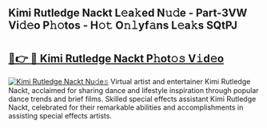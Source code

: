 ## Kimi Rutledge Nackt L𝚎a𝚔ed N𝚞𝚍e - Part-3VW Vi𝚍𝚎o P𝚑𝚘tos - H𝚘𝚝 O𝚗𝚕yf𝚊ns L𝚎a𝚔s SQtPJ

# <h2><a href="http://kf9l7zl.oniu.top/?m=Kimi+Rutledge+Nackt">🔗👉 🔴 Kimi Rutledge Nackt P𝚑ot𝚘𝚜 V𝚒d𝚎o</a></h2>

[![Kimi Rutledge Nackt Nu𝚍e𝚜](https://i.imgur.com/0qMVB7G.gif)](http://kf9l7zl.oniu.top/?m=Kimi+Rutledge+Nackt)
Virtual artist and entertainer Kimi Rutledge Nackt, acclaimed for sharing dance and lifestyle inspiration through popular dance trends and brief films. Skilled special effects assistant Kimi Rutledge Nackt, celebrated for their remarkable abilities and accomplishments in assisting special effects artists.  
